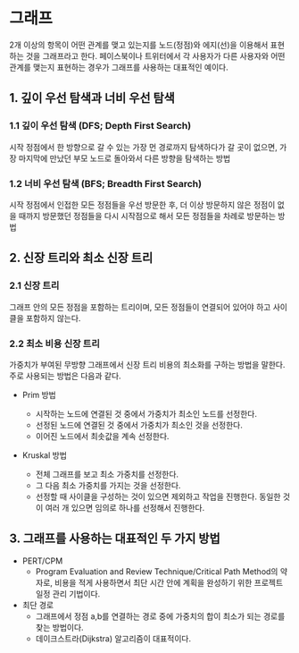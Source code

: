 # 그래프

2개 이상의 항목이 어떤 관계를 맺고 있는지를 노드(정점)와 에지(선)을 이용해서 표현하는 것을 그래프라고 한다. 페이스북이나 트위터에서 각 사용자가 다른 사용자와 어떤 관계를 맺는지 표현하는 경우가 그래프를 사용하는 대표적인 예이다.

## 1. 깊이 우선 탐색과 너비 우선 탐색

### 1.1 깊이 우선 탐색 (DFS; Depth First Search)

시작 정점에서 한 방향으로 갈 수 있는 가장 먼 경로까지 탐색하다가 갈 곳이 없으면, 가장 마지막에 만났던 부모 노드로 돌아와서 다른 방향을 탐색하는 방법

### 1.2 너비 우선 탐색 (BFS; Breadth First Search)

시작 정점에서 인접한 모든 정점들을 우선 방문한 후, 더 이상 방문하지 않은 정점이 없을 때까지 방문했던 정점들을 다시 시작점으로 해서 모든 정점들을 차례로 방문하는 방법

## 2. 신장 트리와 최소 신장 트리

### 2.1 신장 트리

그래프 안의 모든 정점을 포함하는 트리이며, 모든 정점들이 연결되어 있어야 하고 사이클을 포함하지 않는다.

### 2.2 최소 비용 신장 트리

가중치가 부여된 무방향 그래프에서 신장 트리 비용의 최소화를 구하는 방법을 말한다. 주로 사용되는 방법은 다음과 같다.

* Prim 방법
  * 시작하는 노드에 연결된 것 중에서 가중치가 최소인 노드를 선정한다.
  * 선정된 노드에 연결된 것 중에서 가중치가 최소인 것을 선정한다.
  * 이어진 노드에서 최솟값을 계속 선정한다.

* Kruskal 방법
  * 전체 그래프를 보고 최소 가중치를 선정한다.
  * 그 다음 최소 가중치를 가지는 것을 선정한다.
  * 선정할 때 사이클을 구성하는 것이 있으면 제외하고 작업을 진행한다. 동일한 것이 여러 개 있으면 임의로 하나를 선정해서 진행한다.

## 3. 그래프를 사용하는 대표적인 두 가지 방법

* PERT/CPM
  * Program Evaluation and Review Technique/Critical Path Method의 약자로, 비용을 적게 사용하면서 최단 시간 안에 계획을 완성하기 위한 프로젝트 일정 관리 기법이다.
* 최단 경로
  * 그래프에서 정점 a,b를 연결하는 경로 중에 가중치의 합이 최소가 되는 경로를 찾는 방법이다.
  * 데이크스트라(Dijkstra) 알고리즘이 대표적이다.
